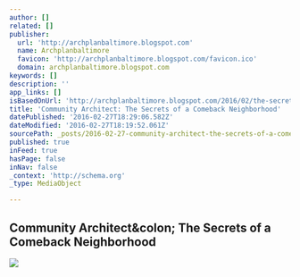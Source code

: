 ```yaml
---
author: []
related: []
publisher:
  url: 'http://archplanbaltimore.blogspot.com'
  name: Archplanbaltimore
  favicon: 'http://archplanbaltimore.blogspot.com/favicon.ico'
  domain: archplanbaltimore.blogspot.com
keywords: []
description: ''
app_links: []
isBasedOnUrl: 'http://archplanbaltimore.blogspot.com/2016/02/the-secrets-of-comeback-neighborhood.html'
title: 'Community Architect: The Secrets of a Comeback Neighborhood'
datePublished: '2016-02-27T18:29:06.582Z'
dateModified: '2016-02-27T18:19:52.061Z'
sourcePath: _posts/2016-02-27-community-architect-the-secrets-of-a-comeback-neighborhood.md
published: true
inFeed: true
hasPage: false
inNav: false
_context: 'http://schema.org'
_type: MediaObject

---
```

<article style=""><h1>Community Architect&amp;colon; The Secrets of a Comeback Neighborhood</h1><img src="https://3.bp.blogspot.com/-lPZJ6JAnJ74/Vsd4CKPUePI/AAAAAAAAk0Y/hbbZR93I0LY/s320/2077_9c4s8doba6.JPG" /></article>